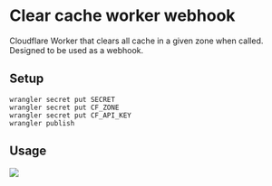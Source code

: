 # Clear cache worker webhook

Cloudflare Worker that clears all cache in a given zone when called. Designed to be used as a webhook.

## Setup

```
wrangler secret put SECRET
wrangler secret put CF_ZONE
wrangler secret put CF_API_KEY
wrangler publish
```

## Usage
![](https://cdn.erisa.moe/firefox_Udg8kjUU6l.png)